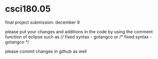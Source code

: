 # csci180.05
final project
submission: december 9

please put your changes and additions in the code by using the comment function of eclipse such as 
// fixed syntax - gotangco or /* fixed syntax - gotangco */

please commit changes in github as well
